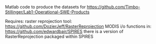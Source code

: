 Matlab code to produce the datasets for https://github.com/Timbo-Stillinger/Lab1-Operational-SWE-Products

Requires:
raster reprojection tool: https://github.com/DozierJeff/RasterReprojection
MODIS i/o functions in: https://github.com/edwardbair/SPIRES
  there is a version of RasterReprojection packaged within SPIRES
